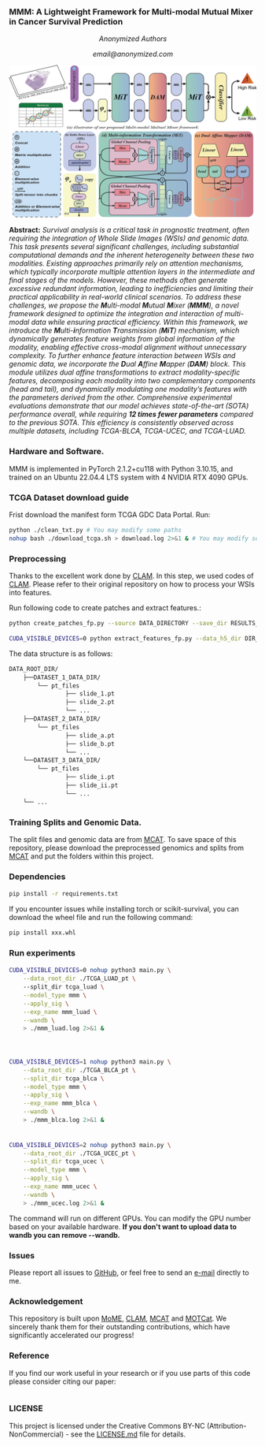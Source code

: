 ### **MMM: A Lightweight Framework for Multi-modal Mutual Mixer in Cancer Survival Prediction**

<p align="center"><i>Anonymized Authors</i></p>
<p align="center"><i>email@anonymized.com</i></p>


![MMM Framework](framework.png)

**Abstract:** *Survival analysis is a critical task in prognostic treatment, often requiring the integration of Whole Slide Images (WSIs) and genomic data. This task presents several significant challenges, including substantial computational demands and the inherent heterogeneity between these two modalities. Existing approaches primarily rely on attention mechanisms, which typically incorporate multiple attention layers in the intermediate and final stages of the models. However, these methods often generate excessive redundant information, leading to inefficiencies and limiting their practical applicability in real-world clinical scenarios. To address these challenges, we propose the **M**ulti-modal **M**utual **M**ixer (**MMM**), a novel framework designed to optimize the integration and interaction of multi-modal data while ensuring practical efficiency. Within this framework, we introduce the **M**ulti-**i**nformation **T**ransmission (**MiT**) mechanism, which dynamically generates feature weights from global information of the modality, enabling effective cross-modal alignment without unnecessary complexity. To further enhance feature interaction between WSIs and genomic data, we incorporate the **D**ual **A**ffine **M**apper (**DAM**) block. This module utilizes dual affine transformations to extract modality-specific features, decomposing each modality into two complementary components (head and tail), and dynamically modulating one modality’s features with the parameters derived from the other. Comprehensive experimental evaluations demonstrate that our model achieves state-of-the-art (SOTA) performance overall, while requiring **12 times fewer parameters** compared to the previous SOTA. This efficiency is consistently observed across multiple datasets, including TCGA-BLCA, TCGA-UCEC, and TCGA-LUAD.*


### Hardware and Software. 
MMM is implemented in PyTorch 2.1.2+cu118 with
Python 3.10.15, and trained on an Ubuntu 22.04.4 LTS system with 4 NVIDIA
RTX 4090 GPUs.

### TCGA Dataset download guide
Frist download the manifest form TCGA GDC Data Portal.
Run:
```bash
python ./clean_txt.py # You may modify some paths
nohup bash ./download_tcga.sh > download.log 2>&1 & # You may modify some paths
```

### Preprocessing
Thanks to the excellent work done by [CLAM](https://github.com/mahmoodlab/CLAM/tree/master). In this step, we used codes of [CLAM](https://github.com/mahmoodlab/CLAM/tree/master). Please refer to their original repository on how to process your WSIs into features.

Run following code to create patches and extract features.:
```bash
python create_patches_fp.py --source DATA_DIRECTORY --save_dir RESULTS_DIRECTORY --patch_size 512 --seg --patch --stitch 
```
```bash
CUDA_VISIBLE_DEVICES=0 python extract_features_fp.py --data_h5_dir DIR_TO_COORDS --data_slide_dir DATA_DIRECTORY --csv_path CSV_FILE_NAME --feat_dir FEATURES_DIRECTORY --batch_size 512 --slide_ext .svs
```
The data structure is as follows:
```bash
DATA_ROOT_DIR/
    ├──DATASET_1_DATA_DIR/
        └── pt_files
                ├── slide_1.pt
                ├── slide_2.pt
                └── ...
    ├──DATASET_2_DATA_DIR/
        └── pt_files
                ├── slide_a.pt
                ├── slide_b.pt
                └── ...
    └──DATASET_3_DATA_DIR/
        └── pt_files
                ├── slide_i.pt
                ├── slide_ii.pt
                └── ...
    └── ...
```

### Training Splits and Genomic Data.
The split files and genomic data are from [MCAT](https://github.com/mahmoodlab/MCAT/tree/master). To save space of this repository, please download the preprocessed genomics and splits from [MCAT](https://github.com/mahmoodlab/MCAT/tree/master) and put the folders within this project.

### Dependencies
```bash
pip install -r requirements.txt
```
If you encounter issues while installing torch or scikit-survival, you can download the wheel file and run the following command:
```bash
pip install xxx.whl
``` 

### Run experiments
```bash
CUDA_VISIBLE_DEVICES=0 nohup python3 main.py \
    --data_root_dir ./TCGA_LUAD_pt \ 
    --split_dir tcga_luad \
    --model_type mmm \
    --apply_sig \
    --exp_name mmm_luad \
    --wandb \
    > ./mmm_luad.log 2>&1 &



CUDA_VISIBLE_DEVICES=1 nohup python3 main.py \
    --data_root_dir ./TCGA_BLCA_pt \
    --split_dir tcga_blca \
    --model_type mmm \
    --apply_sig \
    --exp_name mmm_blca \
    --wandb \
    > ./mmm_blca.log 2>&1 &    


CUDA_VISIBLE_DEVICES=2 nohup python3 main.py \
    --data_root_dir ./TCGA_UCEC_pt \
    --split_dir tcga_ucec \
    --model_type mmm \
    --apply_sig \
    --exp_name mmm_ucec \
    --wandb \
    > ./mmm_ucec.log 2>&1 &  

```
The command will run on different GPUs. You can modify the GPU number based on your available hardware. **If you don't want to upload data to wandb you can remove --wandb.**

### Issues
Please report all issues to [GitHub](https://github.com/jermmy19998/MMM/issues), or feel free to send an [e-mail](email@anonymized.com) directly to me.

### Acknowledgement
This repository is built upon [MoME](https://github.com/BearCleverProud/MoME), [CLAM](https://github.com/mahmoodlab/CLAM/tree/master), [MCAT](https://github.com/mahmoodlab/MCAT/tree/master)  and [MOTCat](https://github.com/Innse/MOTCat). We sincerely thank them for their outstanding contributions, which have significantly accelerated our progress!

### Reference
If you find our work useful in your research or if you use parts of this code please consider citing our paper:
```bash
```

### LICENSE
This project is licensed under the Creative Commons BY-NC (Attribution-NonCommercial) - see the [LICENSE.md](LICENSE.md) file for details.
